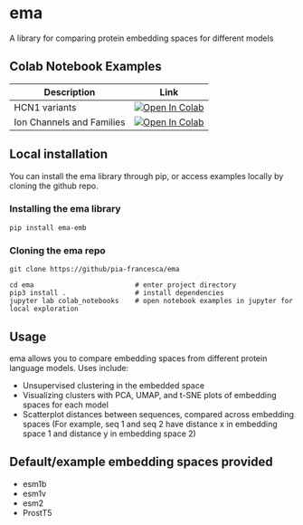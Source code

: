 # ema
A library for comparing protein embedding spaces for different models

## Colab Notebook Examples

| Description | Link |
|---------|-------------|
| HCN1 variants | [![Open In Colab](https://colab.research.google.com/assets/colab-badge.svg)](https://colab.research.google.com/github/pia-francesca/ema/blob/main/colab_notebooks/ema_HCN1_variants_example.ipynb) |
| Ion Channels and Families | [![Open In Colab](https://colab.research.google.com/assets/colab-badge.svg)](https://colab.research.google.com/github/pia-francesca/ema/blob/main/colab_notebooks/ema_ion_channel_proteins_example.ipynb) |


## Local installation

You can install the ema library through pip, or access examples locally by cloning the github repo.

### Installing the ema library
```
pip install ema-emb
```

### Cloning the ema repo
```
git clone https://github/pia-francesca/ema

cd ema                         # enter project directory
pip3 install .                 # install dependencies
jupyter lab colab_notebooks    # open notebook examples in jupyter for local exploration
```

## Usage
ema allows you to compare embedding spaces from different protein language models. Uses include:
- Unsupervised clustering in the embedded space
- Visualizing clusters with PCA, UMAP, and t-SNE plots of embedding spaces for each model
- Scatterplot distances between sequences, compared across embedding spaces (For example, seq 1 and seq 2 have distance x in embedding space 1 and distance y in embedding space 2)

## Default/example embedding spaces provided
- esm1b
- esm1v
- esm2
- ProstT5

